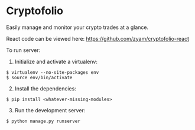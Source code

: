 # Cryptofolio

Easily manage and monitor your crypto trades at a glance.

React code can be viewed here: https://github.com/zyam/cryptofolio-react

To run server:

1. Initialize and activate a virtualenv:
  ```
  $ virtualenv --no-site-packages env
  $ source env/bin/activate
  ```

2. Install the dependencies:
  ```
  $ pip install <whatever-missing-modules>
  ```

3. Run the development server:
  ```
  $ python manage.py runserver
  ```

